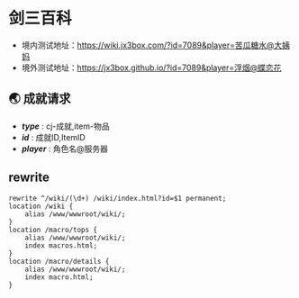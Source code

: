 # 剑三百科
+ 境内测试地址：https://wiki.jx3box.com/?id=7089&player=苦瓜糖水@大姨妈
+ 境外测试地址：https://jx3box.github.io/?id=7089&player=浮烟@蝶恋花

## 🌏 成就请求
+ ***type*** : cj-成就,item-物品
+ ***id*** : 成就ID,ItemID
+ ***player*** : 角色名@服务器

## rewrite
```
rewrite ^/wiki/(\d+) /wiki/index.html?id=$1 permanent;
location /wiki {
    alias /www/wwwroot/wiki/;
}
location /macro/tops {
    alias /www/wwwroot/wiki/;
    index macros.html;
}
location /macro/details {
    alias /www/wwwroot/wiki/;
    index macro.html;
}
```